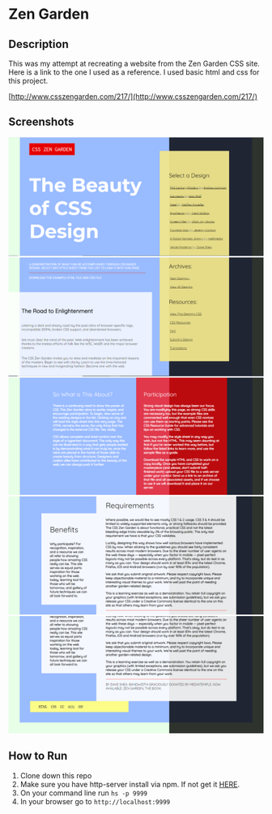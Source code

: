 # Zen Garden
## Description
This was my attempt at recreating a website from the Zen Garden CSS site. Here is a link to the one I used as a reference. I used basic html and css for this project.

[http://www.csszengarden.com/217/](http://www.csszengarden.com/217/)

## Screenshots
![screenshot](/screenshots/shot1.png)
![screenshot](/screenshots/shot2.png)
![screenshot](/screenshots/shot3.png)
![screenshot](/screenshots/shot4.png)
![screenshot](/screenshots/shot5.png)
## How to Run
1. Clone down this repo
1. Make sure you have http-server install via npm. If not get it [HERE](https://www.npmjs.com/package/http-server).
1. On your command line run `hs -p 9999`
1. In your browser go to `http://localhost:9999`
